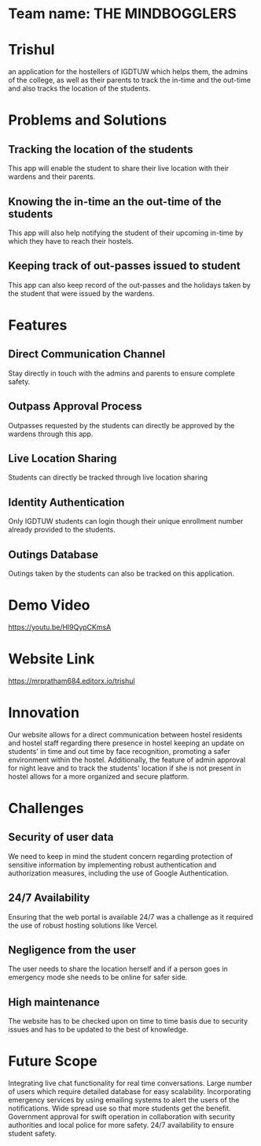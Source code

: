 # Team name: THE MINDBOGGLERS
# Trishul
 an application for the hostellers of IGDTUW which helps them, the admins of the college, as well as their parents to track the in-time and the out-time and also tracks the location of the students.

# Problems and Solutions
## Tracking the location of the students
This app will enable the student to share their live location with their wardens and their parents.
## Knowing the in-time an the out-time of the students
This app will also help notifying the student of their upcoming in-time by which they have to reach their hostels.
## Keeping track of out-passes issued to student
This app can also keep record of the out-passes and the holidays taken by the student that were issued by the wardens.

# Features
## Direct Communication Channel 
Stay directly in touch with the admins and parents to ensure complete safety.
## Outpass Approval Process
Outpasses requested by the students can directly be approved by the wardens through this app.
## Live Location Sharing 
Students can directly be tracked through live location sharing
## Identity Authentication
Only IGDTUW students can login though their unique enrollment number already provided to the students.
## Outings Database
Outings taken by the students can also be tracked on this application.

# Demo Video
https://youtu.be/Hl9QypCKmsA

# Website Link
https://mrpratham684.editorx.io/trishul

# Innovation
Our website allows for a direct communication between hostel residents and hostel staff regarding there presence in hostel keeping an update on students' in time and out time by face recognition, promoting a safer environment within
the hostel. Additionally, the feature of admin approval for night leave and to track the students' location if she is not present in hostel allows for a more organized and secure platform.

# Challenges
## Security of user data
We need to keep in mind the student concern regarding protection of sensitive information by implementing robust authentication and authorization measures, including the use of Google Authentication.
## 24/7 Availability
Ensuring that the web portal is available 24/7 was a challenge as it required the use of robust hosting solutions like Vercel.
## Negligence from the user
The user needs to share the location herself and if a person goes in emergency mode she needs to be online for safer side.
## High maintenance
The website has to be checked upon on time to time basis due to security issues and has to be updated to the best of knowledge.

# Future Scope
Integrating live chat functionality for real time conversations.
Large number of users which require detailed database for easy scalability.
Incorporating emergency services by using emailing systems to alert the users of the notifications.
Wide spread use so that more students get the benefit.
Government approval for swift operation in collaboration with security authorities and local police for more safety.
24/7 availability to ensure student safety.
